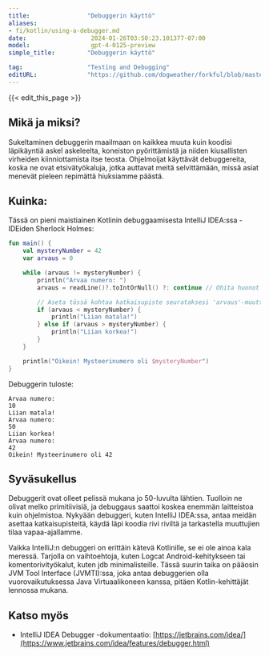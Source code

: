 ```yaml
---
title:                "Debuggerin käyttö"
aliases:
- fi/kotlin/using-a-debugger.md
date:                  2024-01-26T03:50:23.101377-07:00
model:                 gpt-4-0125-preview
simple_title:         "Debuggerin käyttö"

tag:                  "Testing and Debugging"
editURL:              "https://github.com/dogweather/forkful/blob/master/content/fi/kotlin/using-a-debugger.md"
---
```


{{< edit_this_page >}}

## Mikä ja miksi?
Sukeltaminen debuggerin maailmaan on kaikkea muuta kuin koodisi läpikäyntiä askel askeleelta, koneiston pyörittämistä ja niiden kiusallisten virheiden kiinniottamista itse teosta. Ohjelmoijat käyttävät debuggereita, koska ne ovat etsivätyökaluja, jotka auttavat meitä selvittämään, missä asiat menevät pieleen repimättä hiuksiamme päästä.

## Kuinka:
Tässä on pieni maistiainen Kotlinin debuggaamisesta IntelliJ IDEA:ssa - IDEiden Sherlock Holmes:

```kotlin
fun main() {
    val mysteryNumber = 42
    var arvaus = 0

    while (arvaus != mysteryNumber) {
        println("Arvaa numero: ")
        arvaus = readLine()?.toIntOrNull() ?: continue // Ohita huonot syötteet

        // Aseta tässä kohtaa katkaisupiste seurataksesi 'arvaus'-muuttujan toimintaa
        if (arvaus < mysteryNumber) {
            println("Liian matala!")
        } else if (arvaus > mysteryNumber) {
            println("Liian korkea!")
        }
    }

    println("Oikein! Mysteerinumero oli $mysteryNumber")
}
```

Debuggerin tuloste:
```
Arvaa numero: 
10
Liian matala!
Arvaa numero: 
50
Liian korkea!
Arvaa numero: 
42
Oikein! Mysteerinumero oli 42
```

## Syväsukellus
Debuggerit ovat olleet pelissä mukana jo 50-luvulta lähtien. Tuolloin ne olivat melko primitiivisiä, ja debuggaus saattoi koskea enemmän laitteistoa kuin ohjelmistoa. Nykyään debuggeri, kuten IntelliJ IDEA:ssa, antaa meidän asettaa katkaisupisteitä, käydä läpi koodia rivi riviltä ja tarkastella muuttujien tilaa vapaa-ajallamme.

Vaikka IntelliJ:n debuggeri on erittäin kätevä Kotlinille, se ei ole ainoa kala meressä. Tarjolla on vaihtoehtoja, kuten Logcat Android-kehitykseen tai komentorivityökalut, kuten jdb minimalisteille. Tässä suurin taika on pääosin JVM Tool Interface (JVMTI):ssa, joka antaa debuggerien olla vuorovaikutuksessa Java Virtuaalikoneen kanssa, pitäen Kotlin-kehittäjät lennossa mukana.

## Katso myös
- IntelliJ IDEA Debugger -dokumentaatio: [https://jetbrains.com/idea/](https://www.jetbrains.com/idea/features/debugger.html)
